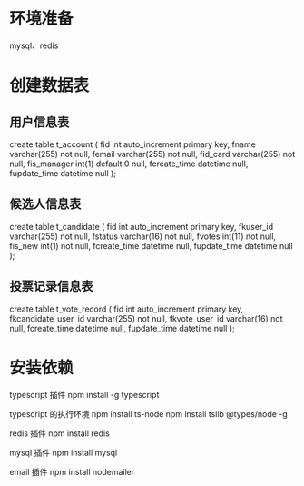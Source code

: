 # 环境准备
mysql、redis

# 创建数据表
## 用户信息表
create table t_account
(
    fid          int auto_increment
        primary key,
    fname        varchar(255)     not null,
    femail       varchar(255)     not null,
    fid_card     varchar(255)     not null,
    fis_manager  int(1) default 0 null,
    fcreate_time datetime             null,
    fupdate_time datetime             null
);

## 候选人信息表
create table t_candidate
(
    fid          int auto_increment
        primary key,
    fkuser_id        varchar(255)     not null,
    fstatus       varchar(16)     not null,
    fvotes     int(11)     not null,
    fis_new    int(1)      not null,
    fcreate_time datetime             null,
    fupdate_time datetime             null
);

## 投票记录信息表
create table t_vote_record
(
    fid          int auto_increment
        primary key,
    fkcandidate_user_id        varchar(255)     not null,
    fkvote_user_id       varchar(16)     not null,
    fcreate_time datetime             null,
    fupdate_time datetime             null
);

# 安装依赖

typescript 插件
npm install -g typescript

typescript 的执行环境
npm install ts-node
npm install tslib @types/node -g

redis 插件
npm install redis

mysql 插件
npm install mysql

email 插件
npm install nodemailer


